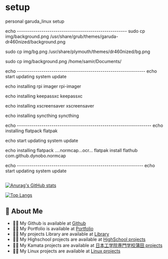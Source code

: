 # setup
personal garuda_linux setup


echo ------------------------------------------------------
sudo cp img/background.png /usr/share/grub/themes/garuda-dr460nized/background.png

sudo cp img/bg.png  /usr/share/plymouth/themes/dr460nized/bg.png

sudo cp img/background.png  /home/samir/Documents/

echo ---------------------------------------------------------------
echo start updating system
update

echo installing rpi imager
rpi-imager

echo installing keepassxc
keepassxc

echo installing xscreensaver
xscreensaver

echo installing syncthing
syncthing


echo ------------------------------------------------------------------
echo installing flatpack
flatpak

echo start updating system
update

echo installing flatpack ....normcap...ocr...
flatpak install flathub com.github.dynobo.normcap

echo --------------------------------------------------------------
echo start updating system
update










##

[![Anurag's GitHub stats](https://github-readme-stats.vercel.app/api?username=samirgaire10&show_icons=true&theme=tokyonight)](https://github.com/samirgaire10)

[![Top Langs](https://github-readme-stats.vercel.app/api/top-langs/?username=samirgaire10&show_icons=true&theme=tokyonight&layout=pie)](https://github.com/samirgaire10)


## 🚀 About Me

- 👨‍💻 My Github is available at [Github](https://github.com/samirgaire10)
- 👨‍💻 My Portfolio is available at [Portfolio](https://samirgaire10.github.io/Portfolio/)
- 👨‍💻 My projects  Library are available at [Library](https://samirgaire10.github.io/Library/)
- 👨‍💻 My Highschool projects are available at [HighSchool projects](https://samirgaire10.github.io/High-School-Web-Projects/)
- 👨‍💻 My Kamata projects are available at [ 日本工学院専門学校蒲田 projects](https://samirgaire10.github.io/kamata/)
- 👨‍💻 My Linux projects are available at [ Linux projects](https://samirgaire10.github.io/linux/)

